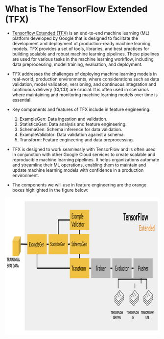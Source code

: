 # What is The TensorFlow Extended (TFX)

  - [Tensorflow Extended (TFX)](https://www.tensorflow.org/tfx) is an end-to-end machine learning (ML) platform developed by Google that is designed to facilitate the development and deployment of production-ready machine learning models. TFX provides a set of tools, libraries, and best practices for building scalable and robust machine learning pipelines. These pipelines are used for various tasks in the machine learning workflow, including data preprocessing, model training, evaluation, and deployment.
  
  - TFX addresses the challenges of deploying machine learning models in real-world, production environments, where considerations such as data validation, model validation, versioning, and continuous integration and continuous delivery (CI/CD) are crucial. It is often used in scenarios where maintaining and monitoring machine learning models over time is essential.
  
  - Key components and features of TFX include in feature engineering:
  
      1. ExampleGen: Data ingestion and validation.
      2. StatisticsGen: Data analysis and feature engineering.
      3. SchemaGen: Schema inference for data validation.
      4. ExampleValidator: Data validation against a schema.
      5. Transform: Feature engineering and data preprocessing.
  
  - TFX is designed to work seamlessly with TensorFlow and is often used in conjunction with other Google Cloud services to create scalable and reproducible machine learning pipelines. It helps organizations automate and streamline their ML operations, enabling them to maintain and update machine learning models with confidence in a production environment.
  - The components we will use in feature engineering are the orange boxes highlighted in the figure below:

<img align="center" src = "https://github.com/engineerbekir/MLOps-Specialization/blob/main/Feature%20Engineering%20Pipeline%20using%20Tensorflow%20Extended%20(TFX)/feature_eng_pipeline.png" width = "1000" height ="450"/>
